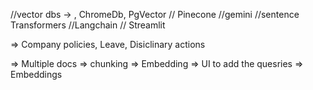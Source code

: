 //vector dbs ->  , ChromeDb, PgVector
// Pinecone
//gemini
//sentence Transformers
//Langchain
// Streamlit

=> Company policies, Leave, Disiclinary actions

=> Multiple docs => chunking => Embedding => UI to add the quesries => Embeddings 
